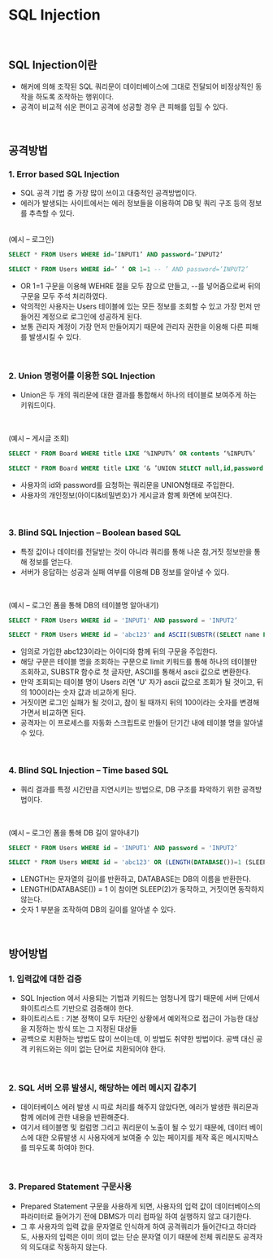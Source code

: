 # SQL Injection

<br>

## SQL Injection이란
- 해커에 의해 조작된 SQL 쿼리문이 데이터베이스에 그대로 전달되어 비정상적인 동작을 하도록 조작하는 행위이다.
- 공격이 비교적 쉬운 편이고 공격에 성공할 경우 큰 피해를 입힐 수 있다.

<br>

## 공격방법
### 1. Error based SQL Injection
- SQL 공격 기법 중 가장 많이 쓰이고 대중적인 공격방법이다.
- 에러가 발생되는 사이트에서는 에러 정보들을 이용하여 DB 및 쿼리 구조 등의 정보를 추측할 수 있다.

<br>
(예시 – 로그인)

```sql
SELECT * FROM Users WHERE id=’INPUT1’ AND password=’INPUT2’
```
```sql
SELECT * FROM Users WHERE id=’ ‘ OR 1=1 -- ’ AND password=‘INPUT2’
```
- OR 1=1 구문을 이용해 WEHRE 절을 모두 참으로 만들고, --를 넣어줌으로써 뒤의 구문을 모두 주석 처리하였다.
- 악의적인 사용자는 Users 테이블에 있는 모든 정보를 조회할 수 있고 가장 먼저 만들어진 계정으로 로그인에 성공하게 된다. 
- 보통 관리자 계정이 가장 먼저 만들어지기 때문에 관리자 권한을 이용해 다른 피해를 발생시킬 수 있다.

<br>

### 2. Union 명령어를 이용한 SQL Injection
- Union은 두 개의 쿼리문에 대한 결과를 통합해서 하나의 테이블로 보여주게 하는 키워드이다.

<br>

(예시 – 게시글 조회)
```sql
SELECT * FROM Board WHERE title LIKE ‘%INPUT%’ OR contents ‘%INPUT%’
```
```sql
SELECT * FROM Board WHERE title LIKE ‘& ’UNION SELECT null,id,password FROM Users -- INPUT%’ OR contents ‘%INPUT%’
```
- 사용자의 id와 password를 요청하는 쿼리문을 UNION형태로 주입한다.
- 사용자의 개인정보(아이디&비밀번호)가 게시글과 함꼐 화면에 보여진다.
 
<br>

### 3. Blind SQL Injection – Boolean based SQL
- 특정 값이나 데이터를 전달받는 것이 아니라 쿼리를 통해 나온 참,거짓 정보만을 통해 정보를 얻는다.
- 서버가 응답하는 성공과 실패 여부를 이용해 DB 정보를 알아낼 수 있다.

<br>

(예시 – 로그인 폼을 통해 DB의 테이블명 알아내기)
```sql
SELECT * FROM Users WHERE id = 'INPUT1' AND password = 'INPUT2’
```
```sql
SELECT * FROM Users WHERE id = 'abc123' and ASCII(SUBSTR((SELECT name FROM information_schema.tables WHERE table_type='base table' limit 0,1),1,1)) > 100 (로그인이 될 때까지 시도) -- INPUT1' AND password = 'INPUT2’
```
- 임의로 가입한 abc123이라는 아이디와 함께 뒤의 구문을 주입한다. 
- 해당 구문은 테이블 명을 조회하는 구문으로 limit 키워드를 통해 하나의 테이블만 조회하고, SUBSTR 함수로 첫 글자만, ASCII를 통해서 ascii 값으로 변환한다. 
- 만약 조회되는 테이블 명이 Users 라면 'U' 자가 ascii 값으로 조회가 될 것이고, 뒤의 100이라는 숫자 값과 비교하게 된다.
- 거짓이면 로그인 실패가 될 것이고, 참이 될 때까지 뒤의 100이라는 숫자를 변경해 가면서 비교하면 된다. 
- 공격자는 이 프로세스를 자동화 스크립트로 만들어 단기간 내에 테이블 명을 알아낼 수 있다. 

<br>

### 4. Blind SQL Injection – Time based SQL
- 쿼리 결과를 특정 시간만큼 지연시키는 방법으로, DB 구조를 파악하기 위한 공격방법이다.

<br>

(예시 – 로그인 폼을 통해 DB 길이 알아내기)
```sql
SELECT * FROM Users WHERE id = 'INPUT1' AND password = 'INPUT2’
```
```sql
SELECT * FROM Users WHERE id = 'abc123' OR (LENGTH(DATABASE())=1 (SLEEP 할 때까지 시도) AND SLEEP(2)) -- INPUT1' AND password = 'INPUT2’
```
- LENGTH는 문자열의 길이를 반환하고, DATABASE는 DB의 이름을 반환한다.
- LENGTH(DATABASE()) = 1 이 참이면 SLEEP(2)가 동작하고, 거짓이면 동작하지 않는다.
- 숫자 1 부분을 조작하여 DB의 길이를 알아낼 수 있다.


<br>


## 방어방법
### 1. 입력값에 대한 검증
- SQL Injection 에서 사용되는 기법과 키워드는 엄청나게 많기 때문에 서버 단에서 화이트리스트 기반으로 검증해야 한다. 
- 화이트리스트 : 기본 정책이 모두 차단인 상황에서 예외적으로 접근이 가능한 대상을 지정하는 방식 또는 그 지정된 대상들
- 공백으로 치환하는 방법도 많이 쓰이는데, 이 방법도 취약한 방법이다. 공백 대신 공격 키워드와는 의미 없는 단어로 치환되어야 한다.

 
<br>

### 2. SQL 서버 오류 발생시, 해당하는 에러 메시지 감추기
- 데이터베이스 에러 발생 시 따로 처리를 해주지 않았다면, 에러가 발생한 쿼리문과 함께 에러에 관한 내용을 반환해준다. 
- 여기서 테이블명 및 컬럼명 그리고 쿼리문이 노출이 될 수 있기 때문에, 데이터 베이스에 대한 오류발생 시 사용자에게 보여줄 수 있는 페이지를 제작 혹은 메시지박스를 띄우도록 하여야 한다.
 
<br>

### 3. Prepared Statement 구문사용
-  Prepared Statement 구문을 사용하게 되면, 사용자의 입력 값이 데이터베이스의 파라미터로 들어가기 전에 DBMS가 미리 컴파일 하여 실행하지 않고 대기한다.
- 그 후 사용자의 입력 값을 문자열로 인식하게 하여 공격쿼리가 들어간다고 하더라도, 사용자의 입력은 이미 의미 없는 단순 문자열 이기 때문에 전체 쿼리문도 공격자의 의도대로 작동하지 않는다.
